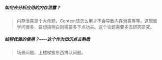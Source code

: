 ##### 如何去分析应用的内存泄露？

> 内存泄露是个大命题，Context该怎么用才不会导致内存泄露等等。这里面学问很多，要想搞明白则需要多下点功夫。这个论题需要多去研究研究。

##### 线程优雅的使用？----这个作为知识点去熟悉

> 场景问题，上楼梯搬东西排队问题。